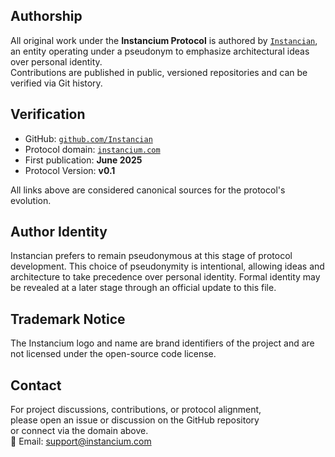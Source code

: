 ## Authorship

All original work under the **Instancium Protocol** is authored by [`Instancian`](https://github.com/Instancian),  
an entity operating under a pseudonym to emphasize architectural ideas over personal identity.  
Contributions are published in public, versioned repositories and can be verified via Git history.


## Verification

- GitHub: [`github.com/Instancian`](https://github.com/Instancian)  
- Protocol domain: [`instancium.com`](https://instancium.com)  
- First publication: **June 2025**  
- Protocol Version: **v0.1**

All links above are considered canonical sources for the protocol's evolution.

## Author Identity
Instancian prefers to remain pseudonymous at this stage of protocol development.
This choice of pseudonymity is intentional, allowing ideas and architecture to take precedence over personal identity.
Formal identity may be revealed at a later stage through an official update to this file.

## Trademark Notice
The Instancium logo and name are brand identifiers of the project and are not licensed under the open-source code license.

## Contact

For project discussions, contributions, or protocol alignment,  
please open an issue or discussion on the GitHub repository  
or connect via the domain above.  
💌 Email: support@instancium.com
